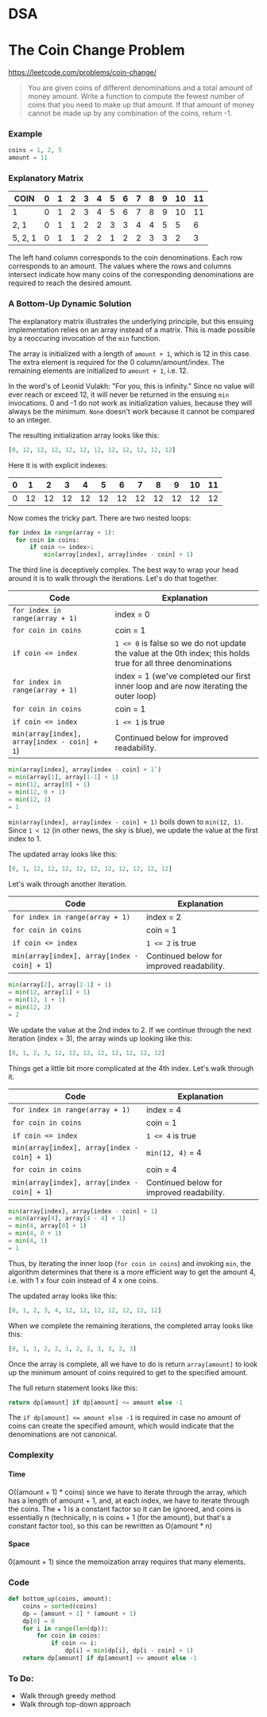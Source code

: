 # DSA

# The Coin Change Problem
https://leetcode.com/problems/coin-change/

> You are given coins of different denominations and a total amount of money amount. Write a function to compute the fewest number of coins that you need to make up that amount. If that amount of money cannot be made up by any combination of the coins, return -1.

### Example
```python
coins = 1, 2, 5
amount = 11
```
### Explanatory Matrix
| COIN | 0 | 1 | 2 | 3 | 4 | 5 | 6 | 7 | 8 | 9 | 10 | 11 | 
|------|---|---|---|---|---|---|---|---|---|---|----|----|
| 1 | 0 | 1 | 2 | 3 | 4 | 5 | 6 | 7 | 8 | 9 | 10 | 11 | 
| 2, 1 | 0 | 1 | 1 | 2 | 2 | 3 | 3 | 4 | 4 | 5 | 5 | 6 |
| 5, 2, 1 | 0 | 1 | 1 | 2 | 2 | 1 | 2 | 2 | 3 | 3 | 2 | 3 |

The left hand column corresponds to the coin denominations. Each row corresponds to an amount. The values where the rows and columns intersect indicate how many coins of the corresponding denominations are required to reach the desired amount. 

### A Bottom-Up Dynamic Solution

The explanatory matrix illustrates the underlying principle, but this ensuing implementation relies on an array instead of a matrix. This is made possible by a reoccuring invocation of the `min` function.

The array is initialized with a length of `amount + 1`, which is 12 in this case. The extra element is required for the 0 column/amount/index. The remaining elements are initialized to `amount + 1`, i.e. 12.

In the word's of Leonid Vulakh: "For you, this is infinity." Since no value will ever reach or exceed 12, it will never be returned in the ensuing `min` invocations. 0 and -1 do not work as initialization values, because they will always be the minimum. `None` doesn't work because it cannot be compared to an integer. 

The resulting initialization array looks like this:
```python
[0, 12, 12, 12, 12, 12, 12, 12, 12, 12, 12, 12]
```

Here it is with explicit indexes:

| 0 | 1 | 2 | 3 | 4 | 5 | 6 | 7 | 8 | 9 | 10 | 11 |
|---|---|---|---|---|---|---|---|---|---|---|---|
| 0 | 12 | 12 | 12 | 12 | 12 | 12 | 12 | 12 | 12 | 12 | 12 |

Now comes the tricky part. There are two nested loops:
```python
for index in range(array + 1):
  for coin in coins:
      if coin <= index>:
          min(array[index], array[index - coin] + 1)
```

The third line is deceptively complex. The best way to wrap your head around it is to walk through the iterations. Let's do that together.

| Code | Explanation |
|------|-------------|
| `for index in range(array + 1)` | index = 0 |
| `for coin in coins` | coin = 1 |
| `if coin <= index` | `1 <= 0` is false so we do not update the value at the 0th index; this holds true for all three denominations |
| `for index in range(array + 1)` | index = 1 (we've completed our first inner loop and are now iterating the outer loop) |
| `for coin in coins` | coin = 1 |
| `if coin <= index` | `1 <= 1` is true |
| `min(array[index], array[index - coin] + 1`) | Continued below for improved readability. |

```python
min(array[index], array[index - coin] + 1`)
= min(array[1], array[1-1] + 1)
= min(12, array[0] + 1)
= min(12, 0 + 1)
= min(12, 1)
= 1
```

`min(array[index], array[index - coin] + 1)` boils down to `min(12, 1)`. Since `1 < 12` (in other news, the sky is blue), we update the value at the first index to 1. 

The updated array looks like this:
```python
[0, 1, 12, 12, 12, 12, 12, 12, 12, 12, 12, 12]
```

Let's walk through another iteration. 

| Code | Explanation |
|------|-------------|
| `for index in range(array + 1)` | index = 2 |
| `for coin in coins` | coin = 1 |
| `if coin <= index` | `1 <= 2` is true |
| `min(array[index], array[index - coin] + 1`) | Continued below for improved readability. |

```python
min(array[2], array[2-1] + 1)
= min(12, array[1] + 1)
= min(12, 1 + 1)
= min(12, 2)
= 2
```

We update the value at the 2nd index to 2. If we continue through the next iteration (index = 3), the array winds up looking like this:
```python
[0, 1, 2, 3, 12, 12, 12, 12, 12, 12, 12, 12]
```
Things get a little bit more complicated at the 4th index. Let's walk through it. 

| Code | Explanation |
|------|-------------|
| `for index in range(array + 1)` | index = 4 |
| `for coin in coins` | coin = 1 |
| `if coin <= index` | `1 <= 4` is true |
| `min(array[index], array[index - coin] + 1`) | `min(12, 4)` = 4 |
| `for coin in coins` | coin = 4 |
| `min(array[index], array[index - coin] + 1`) | Continued below for improved readability. |
```python
min(array[index], array[index - coin] + 1)
= min(array[4], array[4 - 4] + 1)
= min(4, array[0] + 1)
= min(4, 0 + 1)
= min(4, 1)
= 1
```
Thus, by iterating the inner loop (`for coin in coins`) and invoking `min`, the algorithm determines that there is a more efficient way to get the amount 4, i.e. with 1 x four coin instead of 4 x one coins.

The updated array looks like this:
```python
[0, 1, 2, 3, 4, 12, 12, 12, 12, 12, 12, 12]
```

When we complete the remaining iterations, the completed array looks like this:
```python
[0, 1, 1, 2, 2, 1, 2, 2, 3, 3, 2, 3]
```

Once the array is complete, all we have to do is return `array[amount]` to look up the minimum amount of coins required to get to the specified amount. 

The full return statement looks like this:
```python
return dp[amount] if dp[amount] <= amount else -1
```
The `if dp[amount] <= amount else -1` is required in case no amount of coins can create the specified amount, which would indicate that the denominations are not canonical.

### Complexity
#### Time
O((amount + 1) * coins) since we have to iterate through the array, which has a length of amount + 1, and, at each index, we have to iterate through the coins. The + 1 is a constant factor so it can be ignored, and coins is essentially n (technically, n is coins + 1 (for the amount), but that's a constant factor too), so this can be rewritten as O(amount * n)
#### Space
0(amount + 1) since the memoization array requires that many elements. 

### Code
```python
def bottom_up(coins, amount):
    coins = sorted(coins)
    dp = [amount + 1] * (amount + 1) 
    dp[0] = 0
    for i in range(len(dp)): 
        for coin in coins: 
            if coin <= i:
                dp[i] = min(dp[i], dp[i - coin] + 1)
    return dp[amount] if dp[amount] <= amount else -1
```

### To Do:
* Walk through greedy method
* Walk through top-down approach

